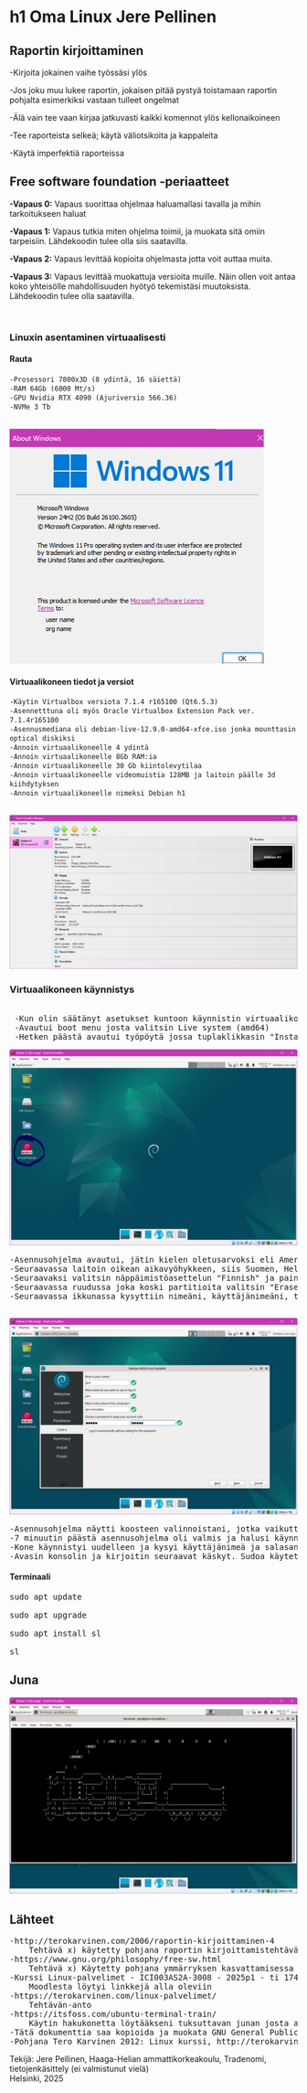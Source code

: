 

<H1>h1 Oma Linux Jere Pellinen</H1>
<h2>Raportin  kirjoittaminen</h2>  

-Kirjoita jokainen vaihe työssäsi ylös   

-Jos joku muu lukee raportin, jokaisen pitää pystyä toistamaan raportin pohjalta esimerkiksi vastaan tulleet ongelmat   

-Älä vain tee vaan kirjaa jatkuvasti kaikki komennot ylös kellonaikoineen  

-Tee raporteista selkeä; käytä väliotsikoita ja kappaleita  

-Käytä imperfektiä raporteissa   

<h2>Free software foundation -periaatteet</h2>  

<b>-Vapaus 0:</b> Vapaus suorittaa ohjelmaa haluamallasi tavalla ja mihin tarkoitukseen haluat   

<b>-Vapaus 1:</b> Vapaus tutkia miten ohjelma toimii, ja muokata sitä omiin tarpeisiin. Lähdekoodin tulee olla siis saatavilla.  

<b>-Vapaus 2:</b> Vapaus levittää kopioita ohjelmasta jotta voit auttaa muita.   

<b>-Vapaus 3:</b> Vapaus levittää muokattuja versioita muille. Näin ollen voit antaa koko yhteisölle mahdollisuuden hyötyö tekemistäsi muutoksista. Lähdekoodin tulee olla saatavilla.   

<br>
<H3>Linuxin asentaminen virtuaalisesti</H3>   

<h4>Rauta</h4>  


    -Prosessori 7800x3D (8 ydintä, 16 säiettä)
    -RAM 64Gb (6000 Mt/s)
    -GPU Nvidia RTX 4090 (Ajuriversio 566.36)
    -NVMe 3 Tb  
<br>
    <img src="win.png">
    
    
<br>

<H4>Virtuaalikoneen tiedot ja versiot</H4>  

    -Käytin Virtualbox versiota 7.1.4 r165100 (Qt6.5.3)  
    -Asennetttuna oli myös Oracle Virtualbox Extension Pack ver. 7.1.4r165100  
    -Asennusmediana oli debian-live-12.9.0-amd64-xfce.iso jonka mounttasin optical diskiksi  
    -Annoin virtuaalikoneelle 4 ydintä  
    -Annoin virtuaalikoneelle 8Gb RAM:ia  
    -Annoin virtuaalikoneelle 30 Gb kiintolevytilaa  
    -Annoin virtuaalikoneelle videomuistia 128MB ja laitoin päälle 3d kiihdytyksen
    -Annoin virtuaalikoneelle nimeksi Debian h1


<br>

 <img src="kone.png">  
 
 <H3>Virtuaalikoneen käynnistys</H3>  
<pre> 
 -Kun olin säätänyt asetukset kuntoon käynnistin virtuaalikoneen painamalla Start näppäintä.  
 -Avautui boot menu josta valitsin Live system (amd64)  
 -Hetken päästä avautui työpöytä jossa tuplaklikkasin "Install Debian"  
</pre>  

<img src="live.png">  
<pre>
-Asennusohjelma avautui, jätin kielen oletusarvoksi eli American English (United States) ja painoin next  
-Seuraavassa laitoin oikean aikavyöhykkeen, siis Suomen, Helsingin, jossa olen tällä hetkellä ja painoin sitten next  
-Seuraavaksi valitsin näppäimistöasettelun "Finnish" ja painoin next  
-Seuraavassa ruudussa joka koski partitioita valitsin "Erase Disk" ja painoin next  
-Seuraavassa ikkunassa kysyttiin nimeäni, käyttäjänimeäni, tietokoneen nimeä sekä salasanaa. Salasana tuli myös toistaa. Painoin jälleen next.  
    
</pre>  

<img src="live2.png">  

<pre>
-Asennusohjelma näytti koosteen valinnoistani, jotka vaikuttivat oikeilta. Painoin Install.  
-7 minuutin päästä asennusohjelma oli valmis ja halusi käynnistää itsensä uudestaan. Painoin Done.  
-Kone käynnistyi uudelleen ja kysyi käyttäjänimeä ja salasanaa jotka laitoin ja painoin Log In  
-Avasin konsolin ja kirjoitin seuraavat käskyt. Sudoa käytettäessä laitetaan salasana.
</pre>  

<h4>Terminaali</h4>

<pre>
sudo apt update

sudo apt upgrade

sudo apt install sl  
    
sl
</pre>

<h2>Juna</h2>

<img src="juna.png">  

<h2>Lähteet</h2>  
<pre>
-http://terokarvinen.com/2006/raportin-kirjoittaminen-4  
    Tehtävä x) käytetty pohjana raportin kirjoittamistehtävän pohjana  
-https://www.gnu.org/philosophy/free-sw.html  
    Tehtävä x) Käytetty pohjana ymmärryksen kasvattamisessa free softwaren suhteen ja open sourcen
-Kurssi Linux-palvelimet - ICI003AS2A-3008 - 2025p1 - ti 1740 online - Tero  
    Moodlesta löytyi linkkejä alla oleviin
-https://terokarvinen.com/linux-palvelimet/  
    Tehtävän-anto
-https://itsfoss.com/ubuntu-terminal-train/  
    Käytin hakukonetta löytääkseni tuksuttavan junan josta ainakin luulen Bonuksessa olleen kysymys
-Tätä dokumenttia saa kopioida ja muokata GNU General Public License (versio 2 tai uudempi) mukaisesti. http://www.gnu.org/licenses/gpl.html
-Pohjana Tero Karvinen 2012: Linux kurssi, http://terokarvinen.com </pre>


Tekijä: Jere Pellinen, Haaga-Helian ammattikorkeakoulu, Tradenomi, tietojenkäsittely (ei valmistunut vielä)  
Helsinki, 2025
